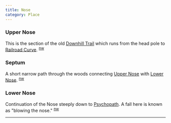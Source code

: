 ```yaml
---
title: Nose
category: Place
---
```

### Upper Nose

This is the section of the old [Downhill Trail](Downhill-Trail) which runs from the head pole to [Railroad Curve](Railroad-Curve). <sup>[nw][]</sup>

### Septum

A short narrow path through the woods connecting [Upper Nose](Upper-Nose) with [Lower Nose](Lower-Nose). <sup>[nw][]</sup>

### Lower Nose

Continuation of the Nose steeply down to [Psychopath](Psychopath). A fall here is known as "blowing the nose." <sup>[nw][]</sup>


---

[nw]: Names-Walt "Meany Names by Walter Little, 1984"
[n9]: Names-2009 "Meany Names, by Brian Thompson & Emilio Marasco"
